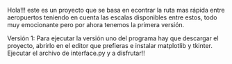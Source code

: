 Hola!!! este es un proyecto que se basa en econtrar la ruta mas rápida entre aeropuertos teniendo en cuenta las escalas disponibles entre estos, todo muy emocionante pero por ahora tenemos la primera versión.

Versión 1:
Para ejecutar la versión uno del programa hay que descargar el proyecto, abrirlo en el editor que prefieras e instalar matplotlib y tkinter. Ejecutar el archivo de interface.py y a disfrutar!!
